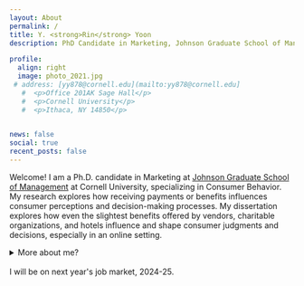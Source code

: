 ```yaml
---
layout: About
permalink: /
title: Y. <strong>Rin</strong> Yoon
description: PhD Candidate in Marketing, Johnson Graduate School of Management, Cornell University

profile:
  align: right
  image: photo_2021.jpg
 # address: [yy878@cornell.edu](mailto:yy878@cornell.edu]
   #  <p>Office 201AK Sage Hall</p>
   #  <p>Cornell University</p>
   #  <p>Ithaca, NY 14850</p>
     

news: false
social: true
recent_posts: false
---
```


Welcome! I am a Ph.D. candidate in Marketing at [Johnson Graduate School of Management](https://www.johnson.cornell.edu/programs/phd-program/current-students/yy878/) at Cornell University, specializing in Consumer Behavior. My research explores how receiving payments or benefits influences consumer perceptions and decision-making processes. My dissertation explores how even the slightest benefits offered by vendors, charitable organizations, and hotels influence and shape consumer judgments and decisions, especially in an online setting.

<details>
    <summary>More about me?</summary>
Before joining Cornell, I worked for Pfizer and Hyundai Motor Company HQs on a variety of management consulting projects. I have also hosted a <a href="https://jtr.strikingly.com">local NPR show in South Korea</a> (which flew very much under the radar), where I had a blast monologuing on my favorite topics including, but not limited to, behavioral science and philosophy. I received my bachelor's degree with honors in Communication Studies and Statistics from UCLA, and my Master's degree with the award of excellence in Marketing from Korea University Busincess School.
</details> <br>
I will be on next year's job market, 2024-25.

<!-- While my old blog from my graduate years is currently closed, previously uploaded posts can be found [here]({{ site.baseurl }}{% link blog/index.html %}). -->
